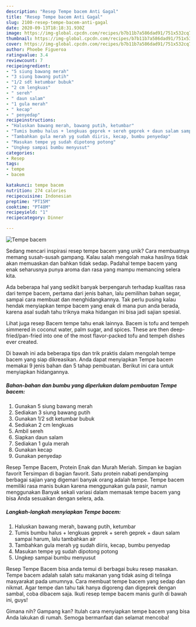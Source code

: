 ```yaml
---
description: "Resep Tempe bacem Anti Gagal"
title: "Resep Tempe bacem Anti Gagal"
slug: 2100-resep-tempe-bacem-anti-gagal
date: 2020-09-13T18:18:31.930Z
image: https://img-global.cpcdn.com/recipes/b7b11b7a586dad91/751x532cq70/tempe-bacem-foto-resep-utama.jpg
thumbnail: https://img-global.cpcdn.com/recipes/b7b11b7a586dad91/751x532cq70/tempe-bacem-foto-resep-utama.jpg
cover: https://img-global.cpcdn.com/recipes/b7b11b7a586dad91/751x532cq70/tempe-bacem-foto-resep-utama.jpg
author: Phoebe Figueroa
ratingvalue: 3.4
reviewcount: 7
recipeingredient:
- "5 siung bawang merah"
- "3 siung bawang putih"
- "1/2 sdt ketumbar bubuk"
- "2 cm lengkuas"
- " sereh"
- " daun salam"
- "1 gula merah"
- " kecap"
- " penyedap"
recipeinstructions:
- "Haluskan bawang merah, bawang putih, ketumbar"
- "Tumis bumbu halus + lengkuas geprek + sereh geprek + daun salam sampai harum, lalu tambahkan air"
- "Tambahkan gula merah yg sudah diiris, kecap, bumbu penyedap"
- "Masukan tempe yg sudah dipotong potong"
- "Ungkep sampai bumbu menyusut"
categories:
- Resep
tags:
- tempe
- bacem

katakunci: tempe bacem 
nutrition: 274 calories
recipecuisine: Indonesian
preptime: "PT15M"
cooktime: "PT48M"
recipeyield: "1"
recipecategory: Dinner

---
```



![Tempe bacem](https://img-global.cpcdn.com/recipes/b7b11b7a586dad91/751x532cq70/tempe-bacem-foto-resep-utama.jpg)

Sedang mencari inspirasi resep tempe bacem yang unik? Cara membuatnya memang susah-susah gampang. Kalau salah mengolah maka hasilnya tidak akan memuaskan dan bahkan tidak sedap. Padahal tempe bacem yang enak seharusnya punya aroma dan rasa yang mampu memancing selera kita.

Ada beberapa hal yang sedikit banyak berpengaruh terhadap kualitas rasa dari tempe bacem, pertama dari jenis bahan, lalu pemilihan bahan segar, sampai cara membuat dan menghidangkannya. Tak perlu pusing kalau hendak menyiapkan tempe bacem yang enak di mana pun anda berada, karena asal sudah tahu triknya maka hidangan ini bisa jadi sajian spesial.

Lihat juga resep Bacem tempe tahu enak lainnya. Bacem is tofu and tempeh simmered in coconut water, palm sugar, and spices. These are then deep-fried/pan-fried into one of the most flavor-packed tofu and tempeh dishes ever created.


Di bawah ini ada beberapa tips dan trik praktis dalam mengolah tempe bacem yang siap dikreasikan. Anda dapat menyiapkan Tempe bacem memakai 9 jenis bahan dan 5 tahap pembuatan. Berikut ini cara untuk menyiapkan hidangannya.

<!--inarticleads1-->

##### Bahan-bahan dan bumbu yang diperlukan dalam pembuatan Tempe bacem:

1. Gunakan 5 siung bawang merah
1. Sediakan 3 siung bawang putih
1. Gunakan 1/2 sdt ketumbar bubuk
1. Sediakan 2 cm lengkuas
1. Ambil  sereh
1. Siapkan  daun salam
1. Sediakan 1 gula merah
1. Gunakan  kecap
1. Gunakan  penyedap


Resep Tempe Bacem, Protein Enak dan Murah Meriah. Simpan ke bagian favorit Tersimpan di bagian favorit. Satu protein nabati pendamping berbagai sajian yang digemari banyak orang adalah tempe. Tempe bacem memiliki rasa manis bukan karena menggunakan gula pasir, namun menggunakan Banyak sekali variasi dalam memasak tempe bacem yang bisa Anda sesuaikan dengan selera, ada. 

<!--inarticleads2-->

##### Langkah-langkah menyiapkan Tempe bacem:

1. Haluskan bawang merah, bawang putih, ketumbar
1. Tumis bumbu halus + lengkuas geprek + sereh geprek + daun salam sampai harum, lalu tambahkan air
1. Tambahkan gula merah yg sudah diiris, kecap, bumbu penyedap
1. Masukan tempe yg sudah dipotong potong
1. Ungkep sampai bumbu menyusut


Resep Tempe Bacem bisa anda temui di berbagai buku resep masakan. Tempe bacem adalah salah satu makanan yang tidak asing di telinga masyarakat pada umumnya. Cara membuat tempe bacem yang sedap dan nikmat. Agar tempe dan tahu tak hanya digoreng dan digeprek dengan sambal, coba dibacem saja. Ikuti resep tempe bacem manis gurih di bawah ini, guys! 

Gimana nih? Gampang kan? Itulah cara menyiapkan tempe bacem yang bisa Anda lakukan di rumah. Semoga bermanfaat dan selamat mencoba!

